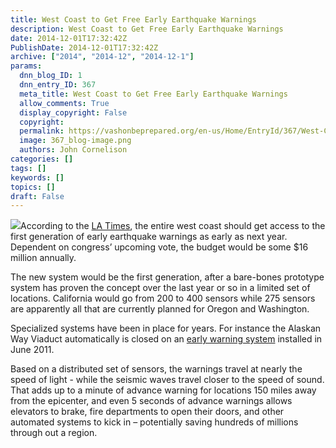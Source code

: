 ```yaml
---
title: West Coast to Get Free Early Earthquake Warnings
description: West Coast to Get Free Early Earthquake Warnings
date: 2014-12-01T17:32:42Z
PublishDate: 2014-12-01T17:32:42Z
archive: ["2014", "2014-12", "2014-12-1"]
params:
  dnn_blog_ID: 1
  dnn_entry_ID: 367
  meta_title: West Coast to Get Free Early Earthquake Warnings
  allow_comments: True
  display_copyright: False
  copyright:
  permalink: https://vashonbeprepared.org/en-us/Home/EntryId/367/West-Coast-to-Get-Free-Early-Earthquake-Warnings
  image: 367_blog-image.png
  authors: John Cornelison
categories: []
tags: []
keywords: []
topics: []
draft: False
---
```


![](http://revoseek.com/wp-content/uploads/2011/08/iOS-5-Beta-Pre-Earthquake-Warning-Feature-in-iPhones.jpg)According to the [LA Times](http://www.latimes.com/local/california/la-me-1123-earthquake-early-warning-20141123-story.html), the entire west coast should get access to the first generation of early earthquake warnings as early as next year. Dependent on congress’ upcoming vote, the budget would be some $16 million annually.

The new system would be the first generation, after a bare-bones prototype system has proven the concept over the last year or so in a limited set of locations. California would go from 200 to 400 sensors while 275 sensors are apparently all that are currently planned for Oregon and Washington.

Specialized systems have been in place for years. For instance the Alaskan Way Viaduct automatically is closed on an [early warning system](http://www.wsdot.wa.gov/Projects/SR99/ViaductClosureSystem/default.htm) installed in June 2011.

Based on a distributed set of sensors, the warnings travel at nearly the speed of light - while the seismic waves travel closer to the speed of sound. That adds up to a minute of advance warning for locations 150 miles away from the epicenter, and even 5 seconds of advance warnings allows elevators to brake, fire departments to open their doors, and other automated systems to kick in – potentially saving hundreds of millions through out a region.
